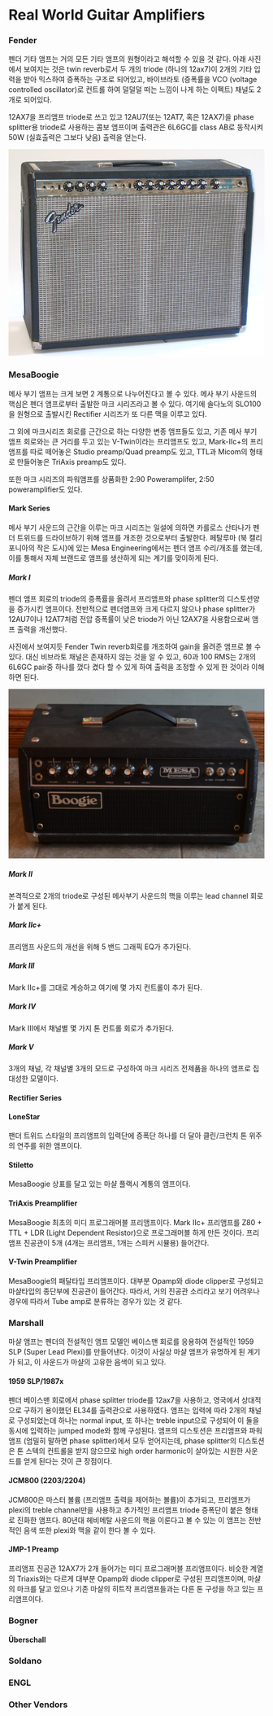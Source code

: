 # Real World Guitar Amplifiers

### Fender

펜더 기타 앰프는 거의 모든 기타 앰프의 원형이라고 해석할 수 있을 것 같다. 아래 사진에서 보여지는 것은 twin reverb로서 두 개의 triode (하나의 12ax7)이 2개의 기타 입력을 받아 믹스하여 증폭하는 구조로 되어있고, 바이브라토 (증폭률을 VCO (voltage controlled oscillator)로 컨트롤 하여 덜덜덜 떠는 느낌이 나게 하는 이펙트) 채널도 2개로 되어있다.

12AX7을 프리앰프 triode로 쓰고 있고 12AU7(또는 12AT7, 혹은 12AX7)을 phase splitter용 triode로 사용하는 콤보 앰프이며 출력관은 6L6GC를 class AB로 동작시켜 50W (실효출력은 그보다 낮음) 출력을 얻는다.

![Fender Twin Reverb](https://raw.githubusercontent.com/uberschall/test/master/real_world_guitar_amplifiers/1973_Twin_Reverb.jpg)

### MesaBoogie

메사 부기 앰프는 크게 보면 2 계통으로 나누어진다고 볼 수 있다. 메사 부기 사운드의 핵심은 펜더 앰프로부터 출발한 마크 시리즈라고 볼 수 있다. 여기에 솔다노의 SLO100을 원형으로 출발시킨 Rectifier 시리즈가 또 다른 맥을 이루고 있다.

그 외에 마크시리즈 회로를 근간으로 하는 다양한 변종 앰프들도 있고, 기존 메사 부기 앰프 회로와는 큰 거리를 두고 있는 V-Twin이라는 프리앰프도 있고, Mark-IIc+의 프리앰프를 따로 떼어놓은 Studio preamp/Quad preamp도 있고, TTL과 Micom의 형태로 만들어놓은 TriAxis preamp도 있다.

또한 마크 시리즈의 파워앰프를 상품화한 2:90 Poweramplifer, 2:50 poweramplifier도 있다.

#### Mark Series
메사 부기 사운드의 근간을 이루는 마크 시리즈는 일설에 의하면 카를로스 산타나가 펜더 트위드를 드라이브하기 위해 앰프를 개조한 것으로부터 출발한다. 페탈루마 (북 캘리포니아의 작은 도시)에 있는 Mesa Engineering에서는 펜더 앰프 수리/개조를 했는데, 이를 통해서 자체 브랜드로 앰프를 생산하게 되는 계기를 맞이하게 된다.

##### Mark I

펜더 앰프 회로의 triode의 증폭률을 올려서 프리앰프와 phase splitter의 디스토션양을 증가시킨 앰프이다. 전반적으로 펜더앰프와 크게 다르지 않으나 phase splitter가 12AU7이나 12AT7처럼 전압 증폭률이 낮은 triode가 아닌 12AX7을 사용함으로써 앰프 출력을 개선했다.

사진에서 보여지듯 Fender Twin reverb회로를 개조하여 gain을 올려준 앰프로 볼 수 있다. 대신 비브라토 채널은 존재하지 않는 것을 알 수 있고, 60과 100 RMS는 2개의 6L6GC pair중 하나를 껐다 켰다 할 수 있게 하여 출력을 조정할 수 있게 한 것이라 이해하면 된다.

![MesaBoogie Mark I](https://raw.githubusercontent.com/uberschall/test/master/real_world_guitar_amplifiers/Mesa-Boogie-Mark-1-Head-70s-C.JPG)

##### Mark II

본격적으로 2개의 triode로 구성된 메사부기 사운드의 핵을 이루는 lead channel 회로가 붙게 된다.

##### Mark IIc+

프리앰프 사운드의 개선을 위해 5 밴드 그래픽 EQ가 추가된다.

##### Mark III

Mark IIc+를 그대로 계승하고 여기에 몇 가지 컨트롤이 추가 된다.

##### Mark IV

Mark III에서 채널별 몇 가지 톤 컨트롤 회로가 추가된다.

##### Mark V

3개의 채널, 각 채널별 3개의 모드로 구성하여 마크 시리즈 전제품을 하나의 앰프로 집대성한 모델이다.

#### Rectifier Series

#### LoneStar

팬더 트위드 스타일의 프리앰프의 입력단에 증폭단 하나를 더 달아 클린/크런치 톤 위주의 연주를 위한 앰프이다.

#### Stiletto

MesaBoogie 상표를 달고 있는 마샬 플랙시 계통의 앰프이다.

#### TriAxis Preamplifier

MesaBoogie 최초의 미디 프로그래머블 프리앰프이다. Mark IIc+ 프리앰프를 Z80 + TTL + LDR (Light Dependent Resistor)으로 프로그래머블 하게 만든 것이다. 프리앰프 진공관이 5개 (4개는 프리앰프, 1개는 스피커 시뮬용) 들어간다.

#### V-Twin Preamplifier

MesaBoogie의 패달타입 프리앰프이다. 대부분 Opamp와 diode clipper로 구성되고 마샬타입의 종단부에 진공관이 들어간다. 따라서, 거의 진공관 소리라고 보기 어려우나 경우에 따라서 Tube amp로 분류하는 경우가 있는 것 같다.

### Marshall

마샬 앰프는 펜더의 전설적인 앰프 모델인 베이스맨 회로를 응용하여 전설적인 1959 SLP (Super Lead Plexi)를 만들어낸다. 이것이 사실상 마샬 앰프가 유명하게 된 계기가 되고, 이 사운드가 마샬의 고유한 음색이 되고 있다.

#### 1959 SLP/1987x

펜더 베이스맨 회로에서 phase splitter triode를 12ax7을 사용하고, 영국에서 상대적으로 구하기 용이했던 EL34를 출력관으로 사용하였다. 앰프는 입력에 따라 2개의 채널로 구성되었는데 하나는 normal input, 또 하나는 treble input으로 구성되어 이 둘을 동시에 입력하는 jumped mode와 함께 구성된다. 앰프의 디스토션은 프리앰프와 파워앰프 (엄밀히 말하면 phase splitter)에서 모두 얻어지는데, phase splitter의 디스토션은 톤 스텍의 컨트롤을 받지 않으므로 high order harmonic이 살아있는 시원한 사운드를 얻게 된다는 것이 큰 장점이다.

#### JCM800 (2203/2204)

JCM800은 마스터 볼륨 (프리앰프 출력을 제어하는 볼륨)이 추가되고, 프리앰프가 plexi의 treble channel만을 사용하고 추가적인 프리앰프 triode 증폭단이 붙은 형태로 진화한 앰프다. 80년대 헤비메탈 사운드의 핵을 이룬다고 볼 수 있는 이 앰프는 전반적인 음색 또한 plexi와 맥을 같이 한다 볼 수 있다.

#### JMP-1 Preamp

프리앰프 진공관 12AX7가 2개 들어가는 미디 프로그래머블 프리앰프이다. 비슷한 계열의 Triaxis와는 다르게 대부분 Opamp와 diode clipper로 구성된 프리앰프이며, 마샬의 마크를 달고 있으나 기존 마샬의 히트작 프리앰프들과는 다른 톤 구성을 하고 있는 프리앰프이다.

### Bogner

#### Überschall

### Soldano

### ENGL

### Other Vendors

